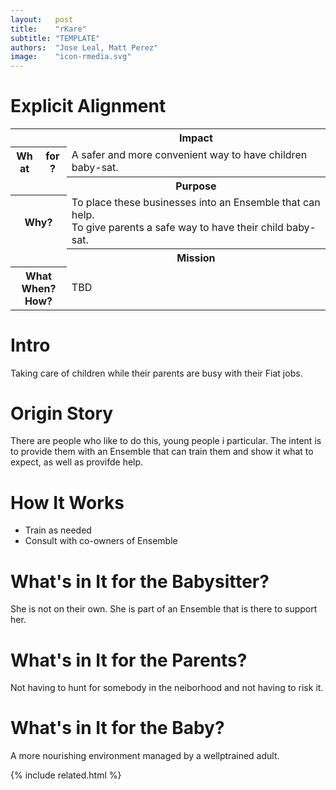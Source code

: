 ```yaml
---
layout:   post
title:    "rKare"
subtitle: "TEMPLATE"
authors:  "Jose Leal, Matt Perez"
image:    "icon-rmedia.svg"
---
```


<div style="display: none; ">
 <p>Baby-sitting, but under safer settings.</p>
</div>

<h1>Explicit Alignment</h1>
 <div class='_center'>
  <table class='_explicitalignment'>
   <tr>
    <td></td>
    <th>Impact</th>
   </tr>
   <tr>
    <th style='column-width:20px; col-width:30px; '>What for?</th>
    <td>A safer and more convenient way to have children baby-sat.</td>
   </tr>
   <tr>
    <td></td>
    <th>Purpose</th>
   </tr>
   <tr>
    <th>Why?</th>
     <td>To place these businesses into an Ensemble that can help.<br>
         To give parents a safe way to have their child baby-sat.</td>
   </tr>
   <tr>
    <td></td>
    <th>Mission</th>
   </tr>
   <tr>
    <th>What<br>When?<br>How?</th>
    <td>TBD</td>
   </tr>
  </table>
 </div>

<h1>Intro</h1>
 <p>Taking care of children while their parents are busy with their <span class='_paradigm'>Fiat</span> jobs.</p>

<h1>Origin Story</h1>
 <p>There are people who like to do this, young people i particular. The intent is to provide them with an Ensemble that can train them and show it what to expect, as well as provifde help.</p>

<h1>How It Works</h1>
 <ul>
  <li>Train as needed</li>
  <li>Consult with co-owners of Ensemble</li>
 </ul>

<h1>What's in It for the Babysitter?</h1>
 <p>She is not on their own. She is part of an Ensemble that is there to support her.</p>

<h1>What's in It for the Parents?</h1>
 <p>Not having to hunt for somebody in the neiborhood and not having to risk it.</p>

<h1>What's in It for the Baby?</h1>
 <p>A more nourishing environment managed by a wellptrained adult.</p>

{% include related.html %}
